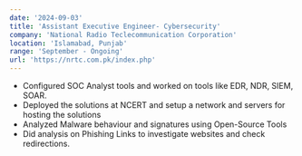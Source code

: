 ```yaml
---
date: '2024-09-03'
title: 'Assistant Executive Engineer- Cybersecurity'
company: 'National Radio Teclecommunication Corporation'
location: 'Islamabad, Punjab'
range: 'September - Ongoing'
url: 'https://nrtc.com.pk/index.php'
---
```


- Configured SOC Analyst tools and worked on tools like EDR, NDR, SIEM, SOAR. 
- Deployed the solutions at NCERT and setup a network and servers for hosting the solutions
- Analyzed Malware behaviour and signatures using Open-Source Tools
- Did analysis on Phishing Links to investigate websites and check redirections. 
